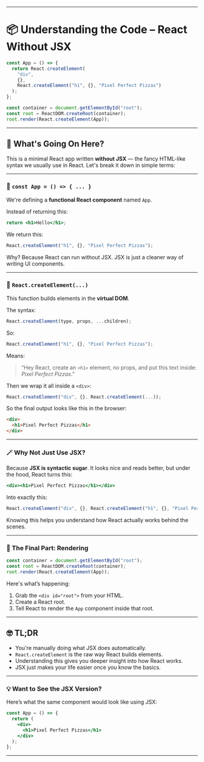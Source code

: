 
---

# 📦 Understanding the Code – React Without JSX

```js
const App = () => {
  return React.createElement(
    "div",
    {},
    React.createElement("h1", {}, "Pixel Perfect Pizzas")
  );
};

const container = document.getElementById("root");
const root = ReactDOM.createRoot(container);
root.render(React.createElement(App));
```

---

## 🧠 What's Going On Here?

This is a minimal React app written **without JSX** — the fancy HTML-like syntax we usually use in React. Let's break it down in simple terms:

---

### 🔧 `const App = () => { ... }`

We're defining a **functional React component** named `App`.

Instead of returning this:

```jsx
return <h1>Hello</h1>;
```

We return this:

```js
React.createElement("h1", {}, "Pixel Perfect Pizzas");
```

Why? Because React can run without JSX. JSX is just a cleaner way of writing UI components.

---

### 🧱 `React.createElement(...)`

This function builds elements in the **virtual DOM**.

The syntax:

```js
React.createElement(type, props, ...children);
```

So:

```js
React.createElement("h1", {}, "Pixel Perfect Pizzas");
```

Means:

> “Hey React, create an `<h1>` element, no props, and put this text inside: *Pixel Perfect Pizzas*.”

Then we wrap it all inside a `<div>`:

```js
React.createElement("div", {}, React.createElement(...));
```

So the final output looks like this in the browser:

```html
<div>
  <h1>Pixel Perfect Pizzas</h1>
</div>
```

---

### 🪄 Why Not Just Use JSX?

Because **JSX is syntactic sugar**. It looks nice and reads better, but under the hood, React turns this:

```jsx
<div><h1>Pixel Perfect Pizzas</h1></div>
```

Into exactly this:

```js
React.createElement("div", {}, React.createElement("h1", {}, "Pixel Perfect Pizzas"));
```

Knowing this helps you understand how React actually works behind the scenes.

---

### 🔌 The Final Part: Rendering

```js
const container = document.getElementById("root");
const root = ReactDOM.createRoot(container);
root.render(React.createElement(App));
```

Here's what’s happening:

1. Grab the `<div id="root">` from your HTML.
2. Create a React root.
3. Tell React to render the `App` component inside that root.

---

## 🤓 TL;DR

* You're manually doing what JSX does automatically.
* `React.createElement` is the raw way React builds elements.
* Understanding this gives you deeper insight into how React works.
* JSX just makes your life easier once you know the basics.

---

### 💡 Want to See the JSX Version?

Here’s what the same component would look like using JSX:

```jsx
const App = () => {
  return (
    <div>
      <h1>Pixel Perfect Pizzas</h1>
    </div>
  );
};
```

---
